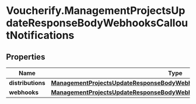 # Voucherify.ManagementProjectsUpdateResponseBodyWebhooksCalloutNotifications

## Properties

Name | Type | Description | Notes
------------ | ------------- | ------------- | -------------
**distributions** | [**ManagementProjectsUpdateResponseBodyWebhooksCalloutNotificationsDistributions**](ManagementProjectsUpdateResponseBodyWebhooksCalloutNotificationsDistributions.md) |  | [optional] 
**webhooks** | [**ManagementProjectsUpdateResponseBodyWebhooksCalloutNotificationsWebhooks**](ManagementProjectsUpdateResponseBodyWebhooksCalloutNotificationsWebhooks.md) |  | [optional] 


